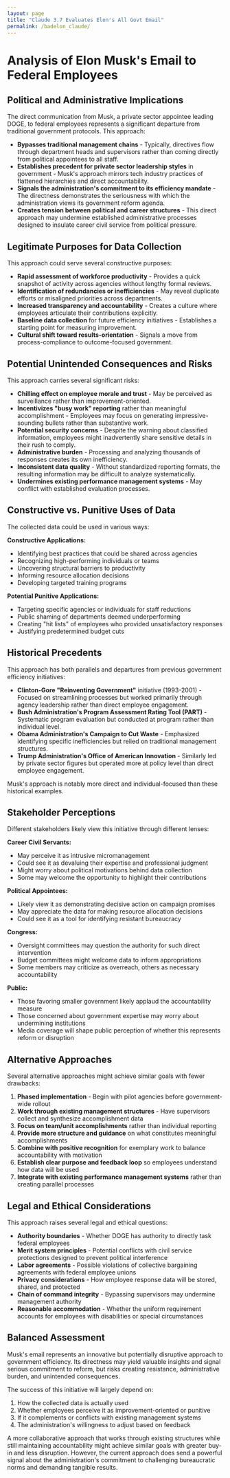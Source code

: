 ```yaml
---
layout: page
title: "Claude 3.7 Evaluates Elon's All Govt Email"
permalink: /badelon_claude/
---
```

# Analysis of Elon Musk's Email to Federal Employees

## Political and Administrative Implications

The direct communication from Musk, a private sector appointee leading DOGE, to federal employees represents a significant departure from traditional government protocols. This approach:

- **Bypasses traditional management chains** - Typically, directives flow through department heads and supervisors rather than coming directly from political appointees to all staff.
- **Establishes precedent for private sector leadership styles** in government - Musk's approach mirrors tech industry practices of flattened hierarchies and direct accountability.
- **Signals the administration's commitment to its efficiency mandate** - The directness demonstrates the seriousness with which the administration views its government reform agenda.
- **Creates tension between political and career structures** - This direct approach may undermine established administrative processes designed to insulate career civil service from political pressure.

## Legitimate Purposes for Data Collection

This approach could serve several constructive purposes:

- **Rapid assessment of workforce productivity** - Provides a quick snapshot of activity across agencies without lengthy formal reviews.
- **Identification of redundancies or inefficiencies** - May reveal duplicate efforts or misaligned priorities across departments.
- **Increased transparency and accountability** - Creates a culture where employees articulate their contributions explicitly.
- **Baseline data collection** for future efficiency initiatives - Establishes a starting point for measuring improvement.
- **Cultural shift toward results-orientation** - Signals a move from process-compliance to outcome-focused government.

## Potential Unintended Consequences and Risks

This approach carries several significant risks:

- **Chilling effect on employee morale and trust** - May be perceived as surveillance rather than improvement-oriented.
- **Incentivizes "busy work" reporting** rather than meaningful accomplishment - Employees may focus on generating impressive-sounding bullets rather than substantive work.
- **Potential security concerns** - Despite the warning about classified information, employees might inadvertently share sensitive details in their rush to comply.
- **Administrative burden** - Processing and analyzing thousands of responses creates its own inefficiency.
- **Inconsistent data quality** - Without standardized reporting formats, the resulting information may be difficult to analyze systematically.
- **Undermines existing performance management systems** - May conflict with established evaluation processes.

## Constructive vs. Punitive Uses of Data

The collected data could be used in various ways:

**Constructive Applications:**
- Identifying best practices that could be shared across agencies
- Recognizing high-performing individuals or teams
- Uncovering structural barriers to productivity
- Informing resource allocation decisions
- Developing targeted training programs

**Potential Punitive Applications:**
- Targeting specific agencies or individuals for staff reductions
- Public shaming of departments deemed underperforming
- Creating "hit lists" of employees who provided unsatisfactory responses
- Justifying predetermined budget cuts

## Historical Precedents

This approach has both parallels and departures from previous government efficiency initiatives:

- **Clinton-Gore "Reinventing Government"** initiative (1993-2001) - Focused on streamlining processes but worked primarily through agency leadership rather than direct employee engagement.
- **Bush Administration's Program Assessment Rating Tool (PART)** - Systematic program evaluation but conducted at program rather than individual level.
- **Obama Administration's Campaign to Cut Waste** - Emphasized identifying specific inefficiencies but relied on traditional management structures.
- **Trump Administration's Office of American Innovation** - Similarly led by private sector figures but operated more at policy level than direct employee engagement.

Musk's approach is notably more direct and individual-focused than these historical examples.

## Stakeholder Perceptions

Different stakeholders likely view this initiative through different lenses:

**Career Civil Servants:**
- May perceive it as intrusive micromanagement
- Could see it as devaluing their expertise and professional judgment
- Might worry about political motivations behind data collection
- Some may welcome the opportunity to highlight their contributions

**Political Appointees:**
- Likely view it as demonstrating decisive action on campaign promises
- May appreciate the data for making resource allocation decisions
- Could see it as a tool for identifying resistant bureaucracy

**Congress:**
- Oversight committees may question the authority for such direct intervention
- Budget committees might welcome data to inform appropriations
- Some members may criticize as overreach, others as necessary accountability

**Public:**
- Those favoring smaller government likely applaud the accountability measure
- Those concerned about government expertise may worry about undermining institutions
- Media coverage will shape public perception of whether this represents reform or disruption

## Alternative Approaches

Several alternative approaches might achieve similar goals with fewer drawbacks:

1. **Phased implementation** - Begin with pilot agencies before government-wide rollout
2. **Work through existing management structures** - Have supervisors collect and synthesize accomplishment data
3. **Focus on team/unit accomplishments** rather than individual reporting
4. **Provide more structure and guidance** on what constitutes meaningful accomplishments
5. **Combine with positive recognition** for exemplary work to balance accountability with motivation
6. **Establish clear purpose and feedback loop** so employees understand how data will be used
7. **Integrate with existing performance management systems** rather than creating parallel processes

## Legal and Ethical Considerations

This approach raises several legal and ethical questions:

- **Authority boundaries** - Whether DOGE has authority to directly task federal employees
- **Merit system principles** - Potential conflicts with civil service protections designed to prevent political interference
- **Labor agreements** - Possible violations of collective bargaining agreements with federal employee unions
- **Privacy considerations** - How employee response data will be stored, shared, and protected
- **Chain of command integrity** - Bypassing supervisors may undermine management authority
- **Reasonable accommodation** - Whether the uniform requirement accounts for employees with disabilities or special circumstances

## Balanced Assessment

Musk's email represents an innovative but potentially disruptive approach to government efficiency. Its directness may yield valuable insights and signal serious commitment to reform, but risks creating resistance, administrative burden, and unintended consequences.

The success of this initiative will largely depend on:
1. How the collected data is actually used
2. Whether employees perceive it as improvement-oriented or punitive
3. If it complements or conflicts with existing management systems
4. The administration's willingness to adjust based on feedback

A more collaborative approach that works through existing structures while still maintaining accountability might achieve similar goals with greater buy-in and less disruption. However, the current approach does send a powerful signal about the administration's commitment to challenging bureaucratic norms and demanding tangible results.